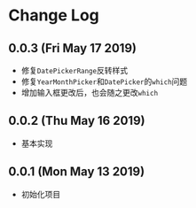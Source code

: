 # Change Log

## 0.0.3 (Fri May 17 2019)

-   修复`DatePickerRange`反转样式
-   修复`YearMonthPicker`和`DatePicker`的`which`问题
-   增加输入框更改后，也会随之更改`which`

## 0.0.2 (Thu May 16 2019)

-   基本实现

## 0.0.1 (Mon May 13 2019)

-   初始化项目

